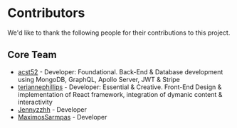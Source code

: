 # Contributors

We'd like to thank the following people for their contributions to this project.

## Core Team

- [acst52](https://github.com/acst52) - Developer: Foundational. Back-End & Database development using MongoDB, GraphQL, Apollo Server, JWT & Stripe
- [teriannephillips](https://github.com/teriannephillips) - Developer: Essential & Creative. Front-End Design & implementation of React framework, integration of dymanic content & interactivity
- [Jennyzzhh](https://github.com/Jennyzzhh) - Developer
- [MaximosSarmpas](https://github.com/MaximosSarmpas) - Developer
